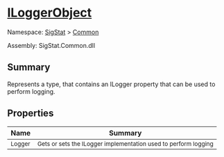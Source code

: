# [ILoggerObject](./ILoggerObject.md)

Namespace: [SigStat]() > [Common](./README.md)

Assembly: SigStat.Common.dll

## Summary
Represents a type, that contains an ILogger property that can be used to perform logging.

## Properties

| Name | Summary | 
| --- | --- | 
| <sub>Logger</sub><div style="z-index: 1; position: absolute;"><img width=200 style="max-height:100%;max-width:100%;"/></div>| <sub>Gets or sets the ILogger implementation used to perform logging</sub>| <br>



